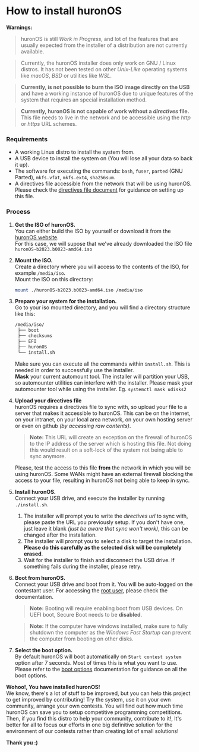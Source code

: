 # How to install huronOS

**Warnings:**

> huronOS is still _Work in Progress_, and lot of the features that are usually expected from the installer of a distribution are not currently available.

> Currently, the huronOS installer does only work on GNU / Linux distros. It has not been tested on other _Unix-Like_ operating systems like _macOS_, _BSD_ or utilities like _WSL_.

> **Currently, is not possible to burn the ISO image directly on the USB** and have a working instance of huronOS due to unique features of the system that requires an special installation method.

> **Currently, huronOS is not capable of work without a _directives_ file.** This file needs to live in the network and be accessible using the _http_ or _https_ URL schemes.

### Requirements

- A working Linux distro to install the system from.
- A USB device to install the system on (You will lose all your data so back it up).
- The software for executing the commands: `bash`, `fuser`, `parted` (GNU Parted), `mkfs.vfat`, `mkfs.ext4`, `sha256sum`.
- A directives file accessible from the network that will be using huronOS. Please check the [directives file document](./creating-a-directives-file.md) for guidance on setting up this file.

### Process

1. **Get the ISO of huronOS.**  
   You can either build the ISO by yourself or download it from the [huronOS website](https://huronos.org).  
   For this case, we will supose that we've already downloaded the ISO file `huronOS-b2023.b0023-amd64.iso`

2. **Mount the ISO.**  
   Create a directory where you will access to the contents of the ISO, for example `/media/iso`.  
   Mount the ISO on this directory:

   ```bash
   mount ./huronOS-b2023.b0023-amd64.iso /media/iso
   ```

3. **Prepare your system for the installation.**  
   Go to your iso mounted directory, and you will find a directory structure like this:

   ```txt
   /media/iso/
   	├── boot
   	├── checksums
   	├── EFI
   	├── huronOS
   	└── install.sh
   ```

   Make sure you can execute all the commands within `install.sh`. This is needed in order to successfully use the installer.  
   **Mask** your current automount tool. The installer will partition your USB, so automounter utilities can interfere with the installer. Please mask your automounter tool while using the installer. Eg. `systemctl mask udisks2`

4. **Upload your directives file**  
   huronOS requires a directives file to sync with, so upload your file to a server that makes it accessible to huronOS. This can be on the internet, on your intranet, on your local area network, on your own hosting server or even on github _(by accessing raw contents)_.

   > **Note:** This URL will create an exception on the firewall of huronOS to the IP address of the server which is hosting this file. Not doing this would result on a soft-lock of the system not being able to sync anymore.

   Please, test the access to this file **from** the network in which you will be using huronOS. Some WANs might have an external firewall blocking the access to your file, resulting in huronOS not being able to keep in sync.

5. **Install huronOS.**  
   Connect your USB drive, and execute the installer by running `./install.sh`.

   1. The installer will prompt you to write the _directives url_ to sync with, please paste the URL you previously setup. If you don't have one, just leave it blank _(just be aware that sync won't work)_, this can be changed after the installation.
   2. The installer will prompt you to select a disk to target the installation. **Please do this carefully as the selected disk will be completely erased**.
   3. Wait for the installer to finish and disconnect the USB drive. If something fails during the installer, please retry.

6. **Boot from huronOS.**  
   Connect your USB drive and boot from it. You will be auto-logged on the contestant user. For accessing the [root user](./root-access.md), please check the documentation.

   > **Note:** Booting will require enabling boot from USB devices. On UEFI boot, Secure Boot needs to be **disabled**.

   > **Note:** If the computer have windows installed, make sure to fully shutdown the computer as the _Windows Fast Startup_ can prevent the computer from booting on other disks.

7. **Select the boot option.**  
   By default huronOS will boot automatically on `Start contest system` option after 7 seconds. Most of times this is what you want to use. Please refer to the [boot options]() documentation for guidance on all the boot options.

**Wohoo!, You have installed huronOS!**  
We know, there's a lot of stuff to be improved, but you can help this project to get improved by contributing! Try the system, use it on your own community, arrange your own contests. You will find out how much time huronOS can save you to setup competitive programming competitions. Then, if you find this distro to help your community, contribute to it!, It's better for all to focus our efforts in one big definitive solution for the environment of our contests rather than creating lot of small solutions!

**Thank you :)**
